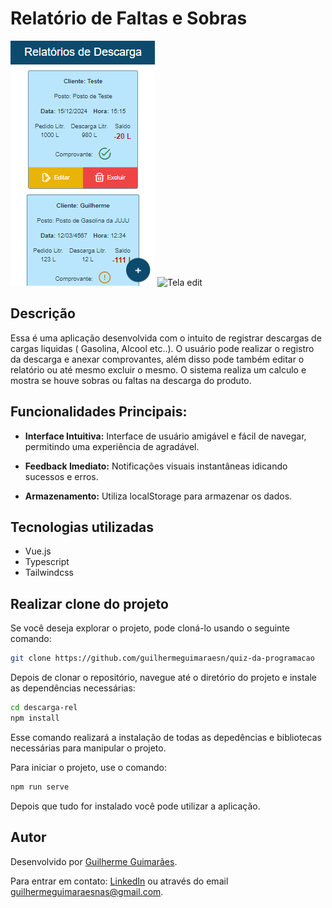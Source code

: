 # Relatório de Faltas e Sobras
![Tela home](./.github/home.png) 
![Tela edit](./.github/edit.png) 

## Descrição
Essa é uma aplicação desenvolvida com o intuito de registrar descargas de cargas liquidas ( Gasolina, Alcool etc..). O usuário pode realizar o registro da descarga e anexar comprovantes, além disso pode também editar o relatório ou até mesmo excluir o mesmo. O sistema realiza um calculo e mostra se houve sobras ou faltas na descarga do produto.

## Funcionalidades Principais:
- **Interface Intuitiva:** Interface de usuário amigável e fácil de navegar, permitindo uma experiência de agradável.

- **Feedback Imediato:** Notificações visuais instantâneas idicando sucessos e erros.

- **Armazenamento:** Utiliza localStorage para armazenar os dados.

## Tecnologias utilizadas

- Vue.js
- Typescript
- Tailwindcss

## Realizar clone do projeto
Se você deseja explorar o projeto, pode cloná-lo usando o seguinte comando:

```bash
git clone https://github.com/guilhermeguimaraesn/quiz-da-programacao  
```
Depois de clonar o repositório, navegue até o diretório do projeto e instale as dependências necessárias:

```bash
cd descarga-rel
npm install

```
Esse comando realizará a instalação de todas as depedências e bibliotecas necessárias para manipular o projeto.

Para iniciar o projeto, use o comando:

```bash
npm run serve
```

Depois que tudo for instalado você pode utilizar a aplicação.

## Autor
Desenvolvido por [Guilherme Guimarães](https://github.com/guilhermeguimaraesn).

Para entrar em contato: [LinkedIn](https://www.linkedin.com/in/guilhermegn/) ou através do email [guilhermeguimaraesnas@gmail.com]().
